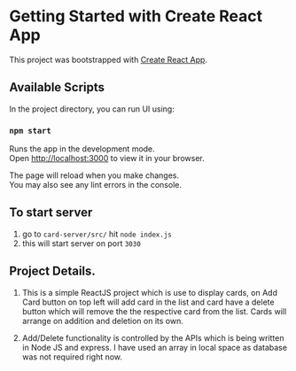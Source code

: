 # Getting Started with Create React App

This project was bootstrapped with [Create React App](https://github.com/facebook/create-react-app).

## Available Scripts

In the project directory, you can run UI using:

### `npm start`

Runs the app in the development mode.\
Open [http://localhost:3000](http://localhost:3000) to view it in your browser.

The page will reload when you make changes.\
You may also see any lint errors in the console.

## To start server
1. go to `card-server/src/` hit `node index.js`
2. this will start server on port `3030`

## Project Details.
1. This is a simple ReactJS project which is use to display cards, on Add Card button on top left will add card in the list and card have a delete button which will remove the the respective card from the list. Cards will arrange on addition and deletion on its own. 

2. Add/Delete functionality is controlled by the APIs which is being written in Node JS and express.
I have used an array in local space as database was not required right now.